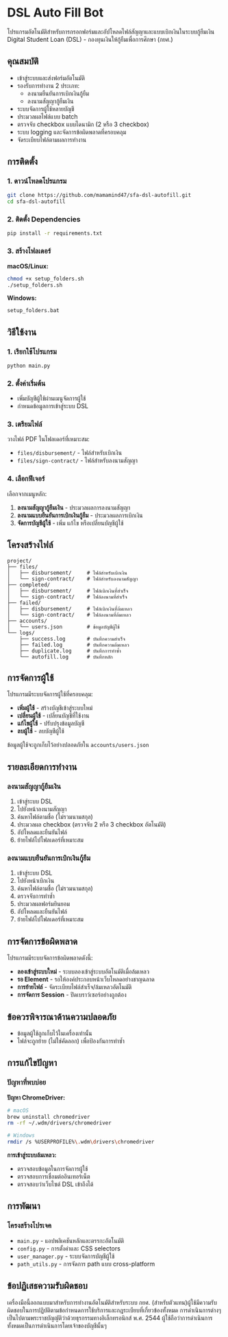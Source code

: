 # DSL Auto Fill Bot

โปรแกรมอัตโนมัติสำหรับการกรอกฟอร์มและอัปโหลดไฟล์สัญญาและแบบเบิกเงินในระบบกู้ยืมเงิน Digital Student Loan (DSL) - กองทุนเงินให้กู้ยืมเพื่อการศึกษา (กยศ.)

## คุณสมบัติ

- เข้าสู่ระบบและส่งฟอร์มอัตโนมัติ
- รองรับการทำงาน 2 ประเภท:
  - ลงนามยืนยันการเบิกเงินกู้ยืม
  - ลงนามสัญญากู้ยืมเงิน
- ระบบจัดการผู้ใช้หลายบัญชี
- ประมวลผลไฟล์แบบ batch
- ตรวจจับ checkbox แบบไดนามิก (2 หรือ 3 checkbox)
- ระบบ logging และจัดการข้อผิดพลาดที่ครอบคลุม
- จัดระเบียบไฟล์ตามผลการทำงาน


## การติดตั้ง

### 1. ดาวน์โหลดโปรแกรม
```bash
git clone https://github.com/mamamind47/sfa-dsl-autofill.git
cd sfa-dsl-autofill
```

### 2. ติดตั้ง Dependencies
```bash
pip install -r requirements.txt
```

### 3. สร้างโฟลเดอร์
**macOS/Linux:**
```bash
chmod +x setup_folders.sh
./setup_folders.sh
```

**Windows:**
```cmd
setup_folders.bat
```

## วิธีใช้งาน

### 1. เรียกใช้โปรแกรม
```bash
python main.py
```

### 2. ตั้งค่าเริ่มต้น
- เพิ่มบัญชีผู้ใช้ผ่านเมนูจัดการผู้ใช้
- กำหนดข้อมูลการเข้าสู่ระบบ DSL

### 3. เตรียมไฟล์
วางไฟล์ PDF ในโฟลเดอร์ที่เหมาะสม:
- `files/disbursement/` - ไฟล์สำหรับเบิกเงิน
- `files/sign-contract/` - ไฟล์สำหรับลงนามสัญญา

### 4. เลือกฟีเจอร์
เลือกจากเมนูหลัก:
1. **ลงนามสัญญากู้ยืมเงิน** - ประมวลผลการลงนามสัญญา
2. **ลงนามแบบยืนยันการเบิกเงินกู้ยืม** - ประมวลผลการเบิกเงิน
3. **จัดการบัญชีผู้ใช้** - เพิ่ม แก้ไข หรือเปลี่ยนบัญชีผู้ใช้

## โครงสร้างไฟล์

```
project/
├── files/
│   ├── disbursement/     # ไฟล์สำหรับเบิกเงิน
│   └── sign-contract/    # ไฟล์สำหรับลงนามสัญญา
├── completed/
│   ├── disbursement/     # ไฟล์เบิกเงินที่สำเร็จ
│   └── sign-contract/    # ไฟล์ลงนามที่สำเร็จ
├── failed/
│   ├── disbursement/     # ไฟล์เบิกเงินที่ล้มเหลว
│   └── sign-contract/    # ไฟล์ลงนามที่ล้มเหลว
├── accounts/
│   └── users.json        # ข้อมูลบัญชีผู้ใช้
└── logs/
    ├── success.log       # บันทึกความสำเร็จ
    ├── failed.log        # บันทึกความล้มเหลว
    ├── duplicate.log     # บันทึกการทำซ้ำ
    └── autofill.log      # บันทึกหลัก
```


## การจัดการผู้ใช้

โปรแกรมมีระบบจัดการผู้ใช้ที่ครอบคลุม:

- **เพิ่มผู้ใช้** - สร้างบัญชีเข้าสู่ระบบใหม่
- **เปลี่ยนผู้ใช้** - เปลี่ยนบัญชีที่ใช้งาน
- **แก้ไขผู้ใช้** - ปรับปรุงข้อมูลบัญชี
- **ลบผู้ใช้** - ลบบัญชีผู้ใช้

ข้อมูลผู้ใช้จะถูกเก็บไว้อย่างปลอดภัยใน `accounts/users.json`

## รายละเอียดการทำงาน

### ลงนามสัญญากู้ยืมเงิน
1. เข้าสู่ระบบ DSL
2. ไปยังหน้าลงนามสัญญา
3. ค้นหาไฟล์ตามชื่อ (ไม่รวมนามสกุล)
4. ประมวลผล checkbox (ตรวจจับ 2 หรือ 3 checkbox อัตโนมัติ)
5. อัปโหลดและยืนยันไฟล์
6. ย้ายไฟล์ไปโฟลเดอร์ที่เหมาะสม

### ลงนามแบบยืนยันการเบิกเงินกู้ยืม
1. เข้าสู่ระบบ DSL
2. ไปยังหน้าเบิกเงิน
3. ค้นหาไฟล์ตามชื่อ (ไม่รวมนามสกุล)
4. ตรวจจับการทำซ้ำ
5. ประมวลผลฟอร์มยินยอม
6. อัปโหลดและยืนยันไฟล์
7. ย้ายไฟล์ไปโฟลเดอร์ที่เหมาะสม

## การจัดการข้อผิดพลาด

โปรแกรมมีระบบจัดการข้อผิดพลาดดังนี้:

- **ลองเข้าสู่ระบบใหม่** - ระบบลองเข้าสู่ระบบอัตโนมัติเมื่อล้มเหลว
- **รอ Element** - รอให้องค์ประกอบหน้าเว็บโหลดอย่างชาญฉลาด
- **การย้ายไฟล์** - จัดระเบียบไฟล์สำเร็จ/ล้มเหลวอัตโนมัติ
- **การจัดการ Session** - ปิดเบราว์เซอร์อย่างถูกต้อง


## ข้อควรพิจารณาด้านความปลอดภัย
- ข้อมูลผู้ใช้ถูกเก็บไว้ในเครื่องเท่านั้น
- ไฟล์จะถูกย้าย (ไม่ใช่คัดลอก) เพื่อป้องกันการทำซ้ำ

## การแก้ไขปัญหา

### ปัญหาที่พบบ่อย

**ปัญหา ChromeDriver:**
```bash
# macOS
brew uninstall chromedriver
rm -rf ~/.wdm/drivers/chromedriver

# Windows  
rmdir /s %USERPROFILE%\.wdm\drivers\chromedriver
```

**การเข้าสู่ระบบล้มเหลว:**
- ตรวจสอบข้อมูลในการจัดการผู้ใช้
- ตรวจสอบการเชื่อมต่ออินเทอร์เน็ต
- ตรวจสอบว่าเว็บไซต์ DSL เข้าถึงได้

## การพัฒนา

### โครงสร้างโปรเจค
- `main.py` - แอปพลิเคชันหลักและตรรกะอัตโนมัติ
- `config.py` - การตั้งค่าและ CSS selectors
- `user_manager.py` - ระบบจัดการบัญชีผู้ใช้
- `path_utils.py` - การจัดการ path แบบ cross-platform


## ข้อปฏิเสธความรับผิดชอบ

เครื่องมือนี้ออกแบบมาสำหรับการทำงานอัตโนมัติสำหรับระบบ กยศ. (สำหรับตัวแทน)ผู้ใช้มีความรับผิดชอบในการปฏิบัติตามข้อกำหนดการใช้บริการและกฎระเบียบที่เกี่ยวข้องทั้งหมด
การดำเนินการต่างๆ เป็นไปตามพระราชบัญญัติว่าด้วยธุรกรรมทางอิเล็กทรอนิกส์ พ.ศ. 2544 
ผู้ใช้ถือว่าการดำเนินการทั้งหมดเป็นการดำเนินการโดยเจ้าของบัญชีนั้นๆ